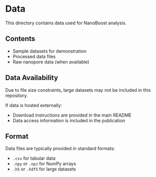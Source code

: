 # Data

This directory contains data used for NanoBoost analysis.

## Contents

- Sample datasets for demonstration
- Processed data files
- Raw nanopore data (when available)

## Data Availability

Due to file size constraints, large datasets may not be included in this repository. 

If data is hosted externally:
- Download instructions are provided in the main README
- Data access information is included in the publication

## Format

Data files are typically provided in standard formats:
- `.csv` for tabular data
- `.npy` or `.npz` for NumPy arrays
- `.h5` or `.hdf5` for large datasets
